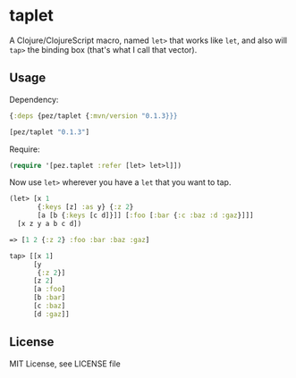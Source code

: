# taplet

A Clojure/ClojureScript macro, named `let>` that works like `let`, and also will `tap>` the binding box (that's what I call that vector).


## Usage

Dependency:

```clojure
{:deps {pez/taplet {:mvn/version "0.1.3}}}
```

```clojure
[pez/taplet "0.1.3"]
```

Require:

```clojure
(require '[pez.taplet :refer [let> let>l]])
```

Now use `let>` wherever you have a `let` that you want to tap. 

```clojure
(let> [x 1
       {:keys [z] :as y} {:z 2}
       [a [b {:keys [c d]}]] [:foo [:bar {:c :baz :d :gaz}]]]
  [x z y a b c d])

=> [1 2 {:z 2} :foo :bar :baz :gaz]

tap> [[x 1]
      [y
       {:z 2}]
      [z 2]
      [a :foo]
      [b :bar]
      [c :baz]
      [d :gaz]]
```

## License

MIT License, see LICENSE file

